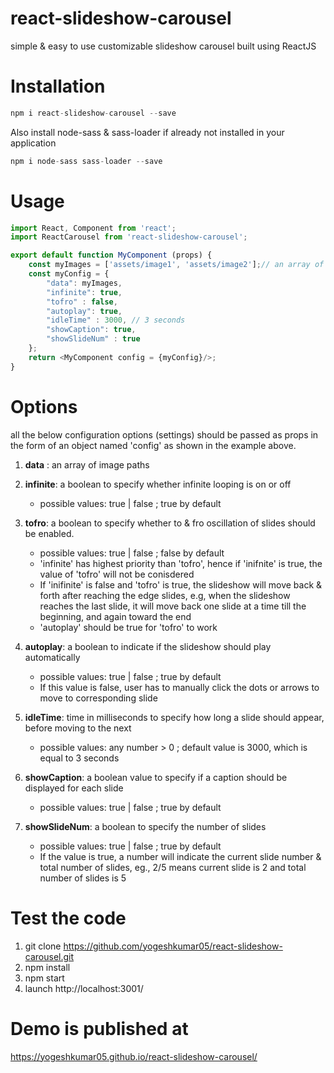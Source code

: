 # react-slideshow-carousel
simple &amp; easy to use customizable slideshow carousel built using ReactJS

# Installation
```javascript
npm i react-slideshow-carousel --save
```

Also install node-sass & sass-loader if already not installed in your application
```javascript
npm i node-sass sass-loader --save
```

# Usage
```javascript
import React, Component from 'react';
import ReactCarousel from 'react-slideshow-carousel';

export default function MyComponent (props) {
    const myImages = ['assets/image1', 'assets/image2'];// an array of image paths
    const myConfig = {
        "data": myImages, 
        "infinite": true, 
        "tofro" : false, 
        "autoplay": true, 
        "idleTime" : 3000, // 3 seconds
        "showCaption": true,
        "showSlideNum" : true
    };
    return <MyComponent config = {myConfig}/>;
}
```
# Options
all the below configuration options (settings) should be passed as props in the form of an object named 'config' as shown in the example above.

1. **data** : an array of image paths

2. **infinite**: a boolean to specify whether infinite looping is on or off
    * possible values: true | false ; true by default

3. **tofro**: a boolean to specify whether to & fro oscillation of slides should be enabled. 
    * possible values: true | false ; false by default
    * 'infinite' has highest priority than 'tofro', hence if 'inifnite' is true, the value of 'tofro' will not be conisdered
    * If 'inifinite' is false and 'tofro' is true, the slideshow will move back & forth after reaching the edge slides, e.g,         when the slideshow reaches the last slide, it will move back one slide at a time till the beginning, and again toward         the end
    * 'autoplay' should be true for 'tofro' to work
    
4. **autoplay**: a boolean to indicate if the slideshow should play automatically
    * possible values: true | false ; true by default
    * If this value is false, user has to manually click the dots or arrows to move to corresponding slide

5. **idleTime**: time in milliseconds to specify how long a slide should appear, before moving to the next
    * possible values: any number > 0 ; default value is 3000, which is equal to 3 seconds

6. **showCaption**: a boolean value to specify if a caption should be displayed for each slide
     * possible values: true | false ; true by default

7. **showSlideNum**: a boolean to specify the number of slides
     * possible values: true | false ; true by default
     * If the value is true, a number will indicate the current slide number & total number of slides, eg., 2/5 means current        slide is 2 and total number of slides is 5

# Test the code
1. git clone https://github.com/yogeshkumar05/react-slideshow-carousel.git
2. npm install
3. npm start
4. launch http://localhost:3001/
    
# Demo is published at 
https://yogeshkumar05.github.io/react-slideshow-carousel/
